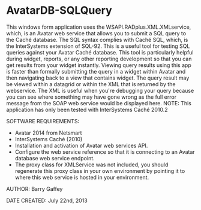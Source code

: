 AvatarDB-SQLQuery
=================

This windows form application uses the WSAPI.RADplus.XML.XMLservice, which, is an Avatar web service that allows you to submit a SQL query to the Caché database. The SQL syntax complies with Caché SQL, which, is the InterSystems extension of SQL-92. This is a useful tool for testing SQL queries against your Avatar Caché database. This tool is particularly helpful during widget, reports, or any other reporting development so that you can get results from your widget instantly. Viewing query results using this app is faster than formally submitting the query in a widget within Avatar and then navigating back to a view that contains widget. The query result may be viewed within a datagrid or within the XML that is returned by the webservice. The XML is useful when you're debugging your query because you can see where something may have gone wrong as the full error message from the SOAP web service would be displayed here. NOTE: This application has only been tested with InterSystems Caché 2010.2

SOFTWARE REQUIREMENTS:
* Avatar 2014 from Netsmart
* InterSystems Caché (2010)
* Installation and activation of Avatar web services API.
* Configure the web service reference so that it is connecting to an Avatar database web service endpoint.
* The proxy class for XMLService was not included, you should regenerate this proxy class in your own environment by pointing it to where this web service is hosted in your environment.

AUTHOR:
Barry Gaffey
  
DATE CREATED:
July 22nd, 2013
